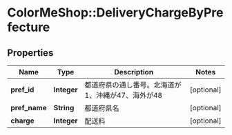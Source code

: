 # ColorMeShop::DeliveryChargeByPrefecture

## Properties
Name | Type | Description | Notes
------------ | ------------- | ------------- | -------------
**pref_id** | **Integer** | 都道府県の通し番号。北海道が1、沖縄が47、海外が48 | [optional] 
**pref_name** | **String** | 都道府県名 | [optional] 
**charge** | **Integer** | 配送料 | [optional] 


